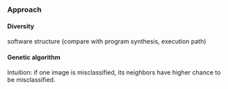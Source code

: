 ### Approach

#### Diversity
software structure (compare with program synthesis, execution path)

#### Genetic algorithm
Intuition: if one image is misclassified, its neighbors have higher chance to be misclassified.
